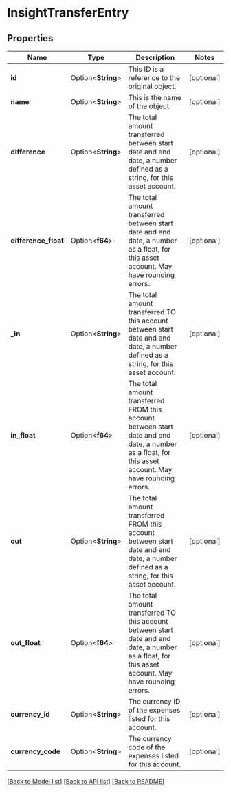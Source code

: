 # InsightTransferEntry

## Properties

Name | Type | Description | Notes
------------ | ------------- | ------------- | -------------
**id** | Option<**String**> | This ID is a reference to the original object. | [optional]
**name** | Option<**String**> | This is the name of the object. | [optional]
**difference** | Option<**String**> | The total amount transferred between start date and end date, a number defined as a string, for this asset account. | [optional]
**difference_float** | Option<**f64**> | The total amount transferred between start date and end date, a number as a float, for this asset account. May have rounding errors. | [optional]
**_in** | Option<**String**> | The total amount transferred TO this account between start date and end date, a number defined as a string, for this asset account. | [optional]
**in_float** | Option<**f64**> | The total amount transferred FROM this account between start date and end date, a number as a float, for this asset account. May have rounding errors. | [optional]
**out** | Option<**String**> | The total amount transferred FROM this account between start date and end date, a number defined as a string, for this asset account. | [optional]
**out_float** | Option<**f64**> | The total amount transferred TO this account between start date and end date, a number as a float, for this asset account. May have rounding errors. | [optional]
**currency_id** | Option<**String**> | The currency ID of the expenses listed for this account. | [optional]
**currency_code** | Option<**String**> | The currency code of the expenses listed for this account. | [optional]

[[Back to Model list]](../README.md#documentation-for-models) [[Back to API list]](../README.md#documentation-for-api-endpoints) [[Back to README]](../README.md)


